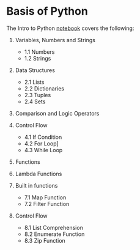 # Basis of Python

The Intro to Python [notebook](https://github.com/Nyandwi/python_basics/blob/main/intro_to_python.ipynb) covers the following:


1. Variables, Numbers and Strings
    * 1.1 Numbers
    * 1.2 Strings
2. Data Structures
    * 2.1 Lists
    * 2.2 Dictionaries
    * 2.3 Tuples
    * 2.4 Sets
3. Comparison and Logic Operators
4. Control Flow
    * 4.1 If Condition
    * 4.2 For Loop]
    * 4.3 While Loop
5. Functions
6. Lambda Functions
7. Built in functions
    * 7.1 Map Function
    * 7.2 Filter Function

8. Control Flow
    * 8.1 List Comprehension
    * 8.2 Enumerate Function
    * 8.3 Zip Function
